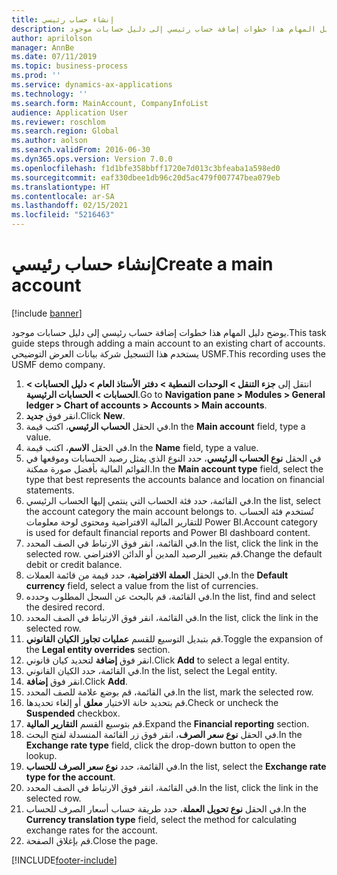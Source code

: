```yaml
---
title: إنشاء حساب رئيسي
description: يوضح دليل المهام هذا خطوات إضافة حساب رئيسي إلى دليل حسابات موجود.
author: aprilolson
manager: AnnBe
ms.date: 07/11/2019
ms.topic: business-process
ms.prod: ''
ms.service: dynamics-ax-applications
ms.technology: ''
ms.search.form: MainAccount, CompanyInfoList
audience: Application User
ms.reviewer: roschlom
ms.search.region: Global
ms.author: aolson
ms.search.validFrom: 2016-06-30
ms.dyn365.ops.version: Version 7.0.0
ms.openlocfilehash: f1d1bfe358bbff1720e7d013c3bfeaba1a598ed0
ms.sourcegitcommit: eaf330dbee1db96c20d5ac479f007747bea079eb
ms.translationtype: HT
ms.contentlocale: ar-SA
ms.lasthandoff: 02/15/2021
ms.locfileid: "5216463"
---
```

# <a name="create-a-main-account"></a><span data-ttu-id="a783a-103">إنشاء حساب رئيسي</span><span class="sxs-lookup"><span data-stu-id="a783a-103">Create a main account</span></span>

[!include [banner](../../includes/banner.md)]

<span data-ttu-id="a783a-104">يوضح دليل المهام هذا خطوات إضافة حساب رئيسي إلى دليل حسابات موجود.</span><span class="sxs-lookup"><span data-stu-id="a783a-104">This task guide steps through adding a main account to an existing chart of accounts.</span></span> <span data-ttu-id="a783a-105">يستخدم هذا التسجيل شركة بيانات العرض التوضيحي USMF.</span><span class="sxs-lookup"><span data-stu-id="a783a-105">This recording uses the USMF demo company.</span></span>  

1. <span data-ttu-id="a783a-106">انتقل إلى **جزء التنقل > الوحدات النمطية > دفتر الأستاذ العام > دليل الحسابات > الحسابات > الحسابات الرئيسية**.</span><span class="sxs-lookup"><span data-stu-id="a783a-106">Go to **Navigation pane > Modules > General ledger > Chart of accounts > Accounts > Main accounts**.</span></span>
2. <span data-ttu-id="a783a-107">انقر فوق **جديد**.</span><span class="sxs-lookup"><span data-stu-id="a783a-107">Click **New**.</span></span>
3. <span data-ttu-id="a783a-108">في الحقل **الحساب الرئيسي**، اكتب قيمة.</span><span class="sxs-lookup"><span data-stu-id="a783a-108">In the **Main account** field, type a value.</span></span>
4. <span data-ttu-id="a783a-109">في الحقل **الاسم**، اكتب قيمة.</span><span class="sxs-lookup"><span data-stu-id="a783a-109">In the **Name** field, type a value.</span></span>
5. <span data-ttu-id="a783a-110">في الحقل **نوع الحساب الرئيسي**، حدد النوع الذي يمثل رصيد الحسابات وموقعها في القوائم المالية بأفضل صورة ممكنة.</span><span class="sxs-lookup"><span data-stu-id="a783a-110">In the **Main account type** field, select the type that best represents the accounts balance and location on financial statements.</span></span>
6. <span data-ttu-id="a783a-111">في القائمة، حدد فئة الحساب التي ينتمي إليها الحساب الرئيسي.</span><span class="sxs-lookup"><span data-stu-id="a783a-111">In the list, select the account category the main account belongs to.</span></span> <span data-ttu-id="a783a-112">تُستخدم فئة الحساب للتقارير المالية الافتراضية ومحتوى لوحة معلومات Power BI.</span><span class="sxs-lookup"><span data-stu-id="a783a-112">Account category is used for default financial reports and Power BI dashboard content.</span></span>  
7. <span data-ttu-id="a783a-113">في القائمة، انقر فوق الارتباط في الصف المحدد.</span><span class="sxs-lookup"><span data-stu-id="a783a-113">In the list, click the link in the selected row.</span></span> <span data-ttu-id="a783a-114">قم بتغيير الرصيد المدين أو الدائن الافتراضي.</span><span class="sxs-lookup"><span data-stu-id="a783a-114">Change the default debit or credit balance.</span></span>  
8. <span data-ttu-id="a783a-115">في الحقل **العملة الافتراضية**، حدد قيمة من قائمة العملات.</span><span class="sxs-lookup"><span data-stu-id="a783a-115">In the **Default currency** field, select a value from the list of currencies.</span></span>
9. <span data-ttu-id="a783a-116">في القائمة، قم بالبحث عن السجل المطلوب وحدده.</span><span class="sxs-lookup"><span data-stu-id="a783a-116">In the list, find and select the desired record.</span></span>
10. <span data-ttu-id="a783a-117">في القائمة، انقر فوق الارتباط في الصف المحدد.</span><span class="sxs-lookup"><span data-stu-id="a783a-117">In the list, click the link in the selected row.</span></span>
11. <span data-ttu-id="a783a-118">قم بتبديل التوسيع للقسم **عمليات تجاوز الكيان القانوني**.</span><span class="sxs-lookup"><span data-stu-id="a783a-118">Toggle the expansion of the **Legal entity overrides** section.</span></span>
12. <span data-ttu-id="a783a-119">انقر فوق **إضافة** لتحديد كيان قانوني.</span><span class="sxs-lookup"><span data-stu-id="a783a-119">Click **Add** to select a legal entity.</span></span>
13. <span data-ttu-id="a783a-120">في القائمة، حدد الكيان القانوني.</span><span class="sxs-lookup"><span data-stu-id="a783a-120">In the list, select the Legal entity.</span></span>
14. <span data-ttu-id="a783a-121">انقر فوق **إضافة**.</span><span class="sxs-lookup"><span data-stu-id="a783a-121">Click **Add**.</span></span>
15. <span data-ttu-id="a783a-122">في القائمة، قم بوضع علامة للصف المحدد.</span><span class="sxs-lookup"><span data-stu-id="a783a-122">In the list, mark the selected row.</span></span>
16. <span data-ttu-id="a783a-123">قم بتحديد خانة الاختيار **معلق** أو إلغاء تحديدها.</span><span class="sxs-lookup"><span data-stu-id="a783a-123">Check or uncheck the **Suspended** checkbox.</span></span>
17. <span data-ttu-id="a783a-124">قم بتوسيع القسم **التقارير المالية‬**.</span><span class="sxs-lookup"><span data-stu-id="a783a-124">Expand the **Financial reporting** section.</span></span>
18. <span data-ttu-id="a783a-125">في الحقل **نوع سعر الصرف**، انقر فوق زر القائمة المنسدلة لفتح البحث.</span><span class="sxs-lookup"><span data-stu-id="a783a-125">In the **Exchange rate type** field, click the drop-down button to open the lookup.</span></span>
19. <span data-ttu-id="a783a-126">في القائمة، حدد **نوع سعر الصرف للحساب**.</span><span class="sxs-lookup"><span data-stu-id="a783a-126">In the list, select the **Exchange rate type for the account**.</span></span>
20. <span data-ttu-id="a783a-127">في القائمة، انقر فوق الارتباط في الصف المحدد.</span><span class="sxs-lookup"><span data-stu-id="a783a-127">In the list, click the link in the selected row.</span></span>
21. <span data-ttu-id="a783a-128">في الحقل **نوع تحويل العملة**، حدد طريقة حساب أسعار الصرف للحساب.</span><span class="sxs-lookup"><span data-stu-id="a783a-128">In the **Currency translation type** field, select the method for calculating exchange rates for the account.</span></span>
22. <span data-ttu-id="a783a-129">قم بإغلاق الصفحة.</span><span class="sxs-lookup"><span data-stu-id="a783a-129">Close the page.</span></span>



[!INCLUDE[footer-include](../../../includes/footer-banner.md)]